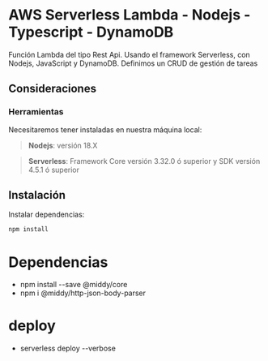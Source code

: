 # AWS Serverless Lambda - Nodejs - Typescript - DynamoDB

Función Lambda del tipo Rest Api. Usando el framework Serverless, con Nodejs, JavaScript y DynamoDB.
Definimos un CRUD de gestión de tareas

## Consideraciones 

### Herramientas

Necesitaremos tener instaladas en nuestra máquina local:

> **Nodejs**: versión 18.X

> **Serverless**: Framework Core versión 3.32.0 ó superior y SDK versión 4.5.1 ó superior

## Instalación

Instalar dependencias:

```sh
npm install
```

# Dependencias
- npm install --save @middy/core
- npm i @middy/http-json-body-parser

# deploy
-  serverless deploy --verbose  